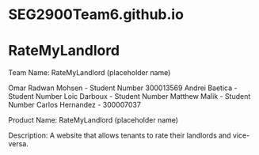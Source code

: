 # SEG2900Team6.github.io

RateMyLandlord
==============
Team Name: RateMyLandlord (placeholder name)

Omar Radwan Mohsen - Student Number 300013569
Andrei Baetica - Student Number
Loic Darboux - Student Number
Matthew Malik - Student Number
Carlos Hernandez - 300007037


Product Name: RateMyLandlord (placeholder name)

Description:
A website that allows tenants to rate their landlords and vice-versa. 
